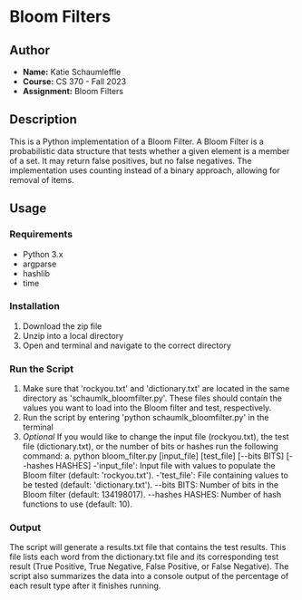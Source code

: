 # Bloom Filters

## Author
- **Name:** Katie Schaumleffle
- **Course:** CS 370 - Fall 2023
- **Assignment:** Bloom Filters

## Description
This is a Python implementation of a Bloom Filter. A Bloom Filter is a probabilistic data structure that tests whether a given element is a member of a set. It may return false positives, but no false negatives. The implementation uses counting instead of a binary approach, allowing for removal of items.

## Usage

### Requirements
- Python 3.x
- argparse
- hashlib
- time

### Installation
1. Download the zip file
2. Unzip into a local directory
3. Open and terminal and navigate to the correct directory

### Run the Script
1. Make sure that 'rockyou.txt' and 'dictionary.txt' are located in the same directory as 'schaumlk_bloomfilter.py'. These files should contain the values you want to load into the Bloom filter and test, respectively.
2. Run the script by entering 'python schaumlk_bloomfilter.py' in the terminal
3. *Optional* If you would like to change the input file (rockyou.txt), the test file (dictionary.txt), or the number of bits or hashes run the following command:
    a. python bloom_filter.py [input_file] [test_file] [--bits BITS] [--hashes HASHES]
        -'input_file': Input file with values to populate the Bloom filter (default: 'rockyou.txt').
        -'test_file': File containing values to be tested (default: 'dictionary.txt').
        --bits BITS: Number of bits in the Bloom filter (default: 134198017).
        --hashes HASHES: Number of hash functions to use (default: 10).

### Output
The script will generate a results.txt file that contains the test results. This file lists each word from the dictionary.txt file and its corresponding test result (True Positive, True Negative, False Positive, or False Negative). The script also summarizes the data into a console output of the percentage of each result type after it finishes running.